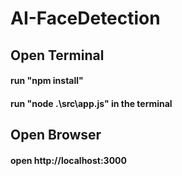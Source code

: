 # AI-FaceDetection


## Open Terminal 
#### run "npm install"
#### run "node .\src\app.js" in the terminal

## Open Browser
#### open http://localhost:3000
